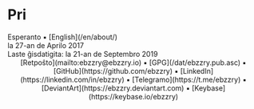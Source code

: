 Pri
===

<div class="center">Esperanto ▪ [English](/en/about/)</div>
<div class="center">la 27-an de Aprilo 2017</div>
<div class="center">Laste ĝisdatigita: la 21-an de Septembro 2019</div>

<center>
[Retpoŝto](mailto:ebzzry@ebzzry.io) ▪ [GPG](/dat/ebzzry.pub.asc) ▪ [GitHub](https://github.com/ebzzry) ▪ [LinkedIn](https://linkedin.com/in/ebzzry) ▪ [Telegramo](https://t.me/ebzzry) ▪ [DeviantArt](https://ebzzry.deviantart.com) ▪ [Keybase](https://keybase.io/ebzzry)
</center>
